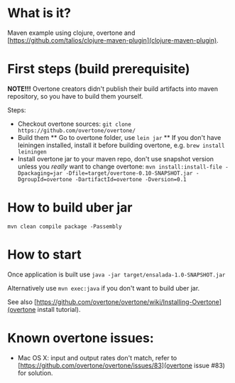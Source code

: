 
# What is it?

Maven example using clojure, overtone and [https://github.com/talios/clojure-maven-plugin](clojure-maven-plugin).

# First steps (build prerequisite)

**NOTE!!!** Overtone creators didn't publish their build artifacts into maven repository, so you have to build them yourself.

Steps:
* Checkout overtone sources: ``git clone https://github.com/overtone/overtone/``
* Build them
** Go to overtone folder, use ``lein jar``
** If you don't have leiningen installed, install it before building overtone, e.g. ``brew install leiningen``
* Install overtone jar to your maven repo,
don't use snapshot version unless you *really* want to change overtone:
``mvn install:install-file -Dpackaging=jar -Dfile=target/overtone-0.10-SNAPSHOT.jar -DgroupId=overtone -DartifactId=overtone -Dversion=0.1``


# How to build uber jar

```
mvn clean compile package -Passembly
```

# How to start

Once application is built use ``java -jar target/ensalada-1.0-SNAPSHOT.jar``

Alternatively use ``mvn exec:java`` if you don't want to build uber jar.

See also [https://github.com/overtone/overtone/wiki/Installing-Overtone](overtone install tutorial).

# Known overtone issues:

* Mac OS X: input and output rates don't match, refer to [https://github.com/overtone/overtone/issues/83](overtone issue #83) for solution.

